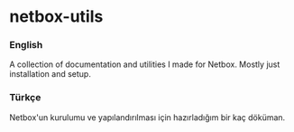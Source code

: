 # netbox-utils

### English
A collection of documentation and utilities I made for Netbox. Mostly just installation and setup.

### Türkçe
Netbox'un kurulumu ve yapılandırılması için hazırladığım bir kaç döküman.
